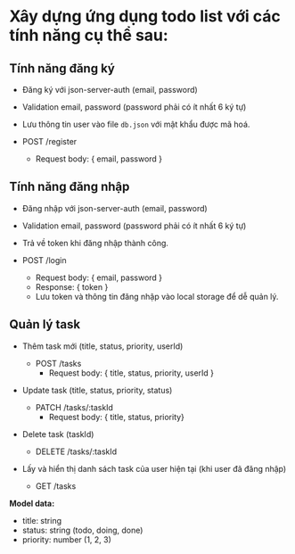 # Xây dựng ứng dụng todo list với các tính năng cụ thể sau:

## Tính năng đăng ký

- Đăng ký với json-server-auth (email, password)
- Validation email, password (password phải có ít nhất 6 ký tự)
- Lưu thông tin user vào file `db.json` với mật khẩu được mã hoá.

- POST /register
  - Request body: { email, password }

## Tính năng đăng nhập

- Đăng nhập với json-server-auth (email, password)
- Validation email, password (password phải có ít nhất 6 ký tự)
- Trả về token khi đăng nhập thành công.

- POST /login
  - Request body: { email, password }
  - Response: { token }
  - Lưu token và thông tin đăng nhập vào local storage để dễ quản lý.

## Quản lý task

- Thêm task mới (title, status, priority, userId)

  - POST /tasks
    - Request body: { title, status, priority, userId }

- Update task (title, status, priority, status)

  - PATCH /tasks/:taskId
    - Request body: { title, status, priority}

- Delete task (taskId)

  - DELETE /tasks/:taskId

- Lấy và hiển thị danh sách task của user hiện tại (khi user đã đăng nhập)

  - GET /tasks

**Model data:**

- title: string
- status: string (todo, doing, done)
- priority: number (1, 2, 3)
